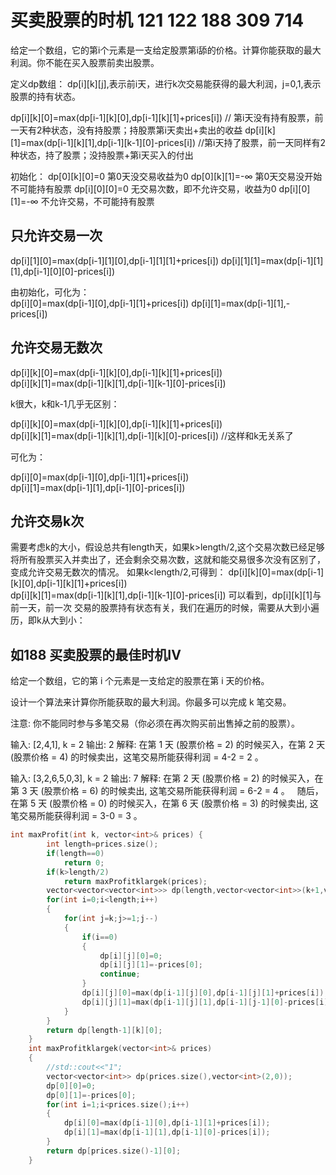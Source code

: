 # 买卖股票的时机 121 122 188 309 714


给定一个数组，它的第i个元素是一支给定股票第i舔的价格。计算你能获取的最大利润。你不能在买入股票前卖出股票。

定义dp数组： dp[i][k][j],表示前i天，进行k次交易能获得的最大利润，j=0,1,表示股票的持有状态。

dp[i][k][0]=max(dp[i-1][k][0],dp[i-1][k][1]+prices[i])  // 第i天没有持有股票，前一天有2种状态，没有持股票；持股票第i天卖出+卖出的收益
dp[i][k][1]=max(dp[i-1][k][1],dp[i-1][k-1][0]-prices[i]) //第i天持了股票，前一天同样有2种状态，持了股票；没持股票+第i天买入的付出

初始化：
dp[0][k][0]=0   第0天没交易收益为0
dp[0][k][1]=-∞  第0天交易没开始不可能持有股票
dp[i][0][0]=0   无交易次数，即不允许交易，收益为0
dp[i][0][1]=-∞  不允许交易，不可能持有股票

## 只允许交易一次

dp[i][1][0]=max(dp[i-1][1][0],dp[i-1][1][1]+prices[i])
dp[i][1][1]=max(dp[i-1][1][1],dp[i-1][0][0]-prices[i])

由初始化，可化为：\
dp[i][0]=max(dp[i-1][0],dp[i-1][1]+prices[i])
dp[i][1]=max(dp[i-1][1],-prices[i])

## 允许交易无数次

dp[i][k][0]=max(dp[i-1][k][0],dp[i-1][k][1]+prices[i])  
dp[i][k][1]=max(dp[i-1][k][1],dp[i-1][k-1][0]-prices[i])

k很大，k和k-1几乎无区别：

dp[i][k][0]=max(dp[i-1][k][0],dp[i-1][k][1]+prices[i])  
dp[i][k][1]=max(dp[i-1][k][1],dp[i-1][k][0]-prices[i])  //这样和k无关系了

可化为：

dp[i][0]=max(dp[i-1][0],dp[i-1][1]+prices[i])  
dp[i][1]=max(dp[i-1][1],dp[i-1][0]-prices[i])

## 允许交易k次

需要考虑k的大小，假设总共有length天，如果k>length/2,这个交易次数已经足够将所有股票买入并卖出了，还会剩余交易次数，这就和能交易很多次没有区别了，变成允许交易无数次的情况。
如果k<length/2,可得到：
dp[i][k][0]=max(dp[i-1][k][0],dp[i-1][k][1]+prices[i])  
dp[i][k][1]=max(dp[i-1][k][1],dp[i-1][k-1][0]-prices[i])
可以看到，dp[i][k][1]与前一天，前一次 交易的股票持有状态有关，我们在遍历的时候，需要从大到小遍历，即k从大到小：

## 如188 买卖股票的最佳时机IV

给定一个数组，它的第 i 个元素是一支给定的股票在第 i 天的价格。

设计一个算法来计算你所能获取的最大利润。你最多可以完成 k 笔交易。

注意: 你不能同时参与多笔交易（你必须在再次购买前出售掉之前的股票）。

输入: [2,4,1], k = 2
输出: 2
解释: 在第 1 天 (股票价格 = 2) 的时候买入，在第 2 天 (股票价格 = 4) 的时候卖出，这笔交易所能获得利润 = 4-2 = 2 。

输入: [3,2,6,5,0,3], k = 2
输出: 7
解释: 在第 2 天 (股票价格 = 2) 的时候买入，在第 3 天 (股票价格 = 6) 的时候卖出, 这笔交易所能获得利润 = 6-2 = 4 。
     随后，在第 5 天 (股票价格 = 0) 的时候买入，在第 6 天 (股票价格 = 3) 的时候卖出, 这笔交易所能获得利润 = 3-0 = 3 。

```C++
int maxProfit(int k, vector<int>& prices) {
        int length=prices.size();
        if(length==0)
            return 0;
        if(k>length/2)
            return maxProfitklargek(prices);
        vector<vector<vector<int>>> dp(length,vector<vector<int>>(k+1,vector<int>(2,0)));
        for(int i=0;i<length;i++)
        {
            for(int j=k;j>=1;j--)
            {
                if(i==0)
                {
                    dp[i][j][0]=0;
                    dp[i][j][1]=-prices[0];
                    continue;
                }
                dp[i][j][0]=max(dp[i-1][j][0],dp[i-1][j][1]+prices[i]);
                dp[i][j][1]=max(dp[i-1][j][1],dp[i-1][j-1][0]-prices[i]);
            }
        }
        return dp[length-1][k][0];
    }
    int maxProfitklargek(vector<int>& prices)
    {
        //std::cout<<"1";
        vector<vector<int>> dp(prices.size(),vector<int>(2,0));
        dp[0][0]=0;
        dp[0][1]=-prices[0];
        for(int i=1;i<prices.size();i++)
        {
            dp[i][0]=max(dp[i-1][0],dp[i-1][1]+prices[i]);
            dp[i][1]=max(dp[i-1][1],dp[i-1][0]-prices[i]);
        }
        return dp[prices.size()-1][0];
    }
```
